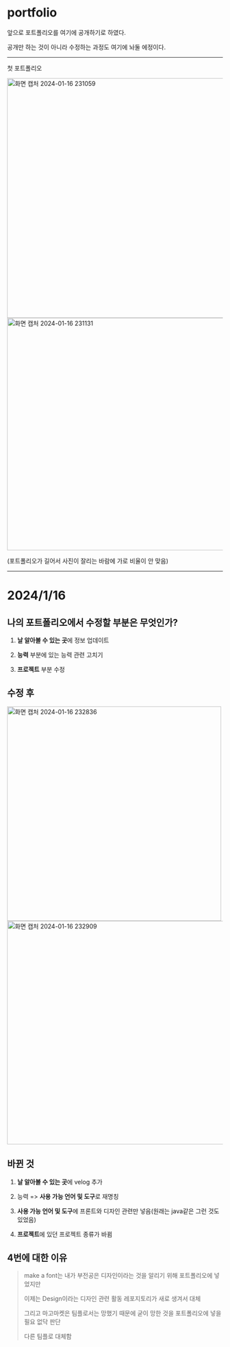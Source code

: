 # portfolio
앞으로 포트폴리오를 여기에 공개하기로 하였다.

공개만 하는 것이 아니라 수정하는 과정도 여기에 놔둘 에정이다.
________________________________________________________________________
첫 포트폴리오

<img width="559" alt="화면 캡처 2024-01-16 231059" src="https://github.com/GSMIOTjgh/portfolio/assets/132252115/944b5a75-573e-4fec-96cb-bc405935680c">

<img width="542" alt="화면 캡처 2024-01-16 231131" src="https://github.com/GSMIOTjgh/portfolio/assets/132252115/eb592177-68eb-409a-8d2e-667bd4d62b05">

(포트폴리오가 길어서 사진이 잘리는 바람에 가로 비율이 안 맞음)

___________________________________________________________________________
# 2024/1/16

## 나의 포트폴리오에서 수정할 부분은 무엇인가?

1. **날 알아볼 수 있는 곳**에 정보 업데이트

2. **능력** 부분에 있는 능력 관련 고치기

3. **프로젝트** 부분 수정

## 수정 후

<img width="500" alt="화면 캡처 2024-01-16 232836" src="https://github.com/GSMIOTjgh/portfolio/assets/132252115/56e97237-124a-4082-ae17-bec02b7e0c3b">

<img width="521" alt="화면 캡처 2024-01-16 232909" src="https://github.com/GSMIOTjgh/portfolio/assets/132252115/33842536-e825-4c62-b357-f03537c64ad8">

## 바뀐 것

1. **날 알아볼 수 있는 곳**에 velog 추가

2. 능력 => **사용 가능 언어 및 도구**로 재명칭

3. **사용 가능 언어 및 도구**에 프론트와 디자인 관련만 넣음(원래는 java같은 그런 것도 있었음)

4. **프로젝트**에 있던 프로젝트 종류가 바뀜

## 4번에 대한 이유
>  make a font는 내가 부전공은 디자인이라는 것을 알리기 위해 포트폴리오에 넣었지만
>
>  이제는 Design이라는 디자인 관련 활동 레포지토리가 새로 생겨서 대체
>
>  그리고 마고마켓은 팀플로서는 망했기 때문에 굳이 망한 것을 포트폴리오에 넣을 필요 없닥 판단
>
>  다른 팀플로 대체함
